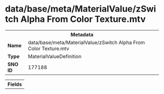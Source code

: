 <h1>data/base/meta/MaterialValue/zSwitch Alpha From Color Texture.mtv</h1><table><tr><th colspan="100%">Metadata</th></tr><tr><td><b>Name</b></td><td>data/base/meta/MaterialValue/zSwitch Alpha From Color Texture.mtv</td></tr><tr><td><b>Type</b></td><td>MaterialValueDefinition</td></tr><tr><td><b>SNO ID</b></td><td>177188</td></tr></table>

<table><tr><th colspan="100%">Fields</th></tr></table>

